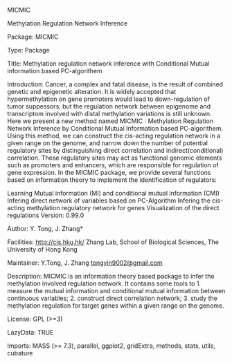 MICMIC

Methylation Regulation Network Inference

Package: MICMIC

Type: Package

Title: Methylation regulation network inference with Conditional Mutual information based PC-algorithem

Introduction: Cancer, a complex and fatal disease, is the result of combined genetic and epigenetic alteration. It is widely accepted that hypermethylation on gene promoters would lead to down-regulation of tumor suppessors, but the regulation network between epigenome and transcriptom involved with distal methylation variations is still unknown. Here we present a new method named MICMIC : Methylation Regulation Network Inference by Conditional Mutual Information based PC-algorithem. Using this method, we can construct the cis-acting regulation network in a given range on the genome, and narrow down the number of potential regulatory sites by distinguishing direct correlation and indirect(conditional) correlation. These regulatory sites may act as functional genomic elements such as promoters and enhancers, which are responsible for regulation of gene expression. In the MICMIC package, we provide several functions based on information theory to implement the identification of regulators:

Learning Mutual information (MI) and conditional mutual information (CMI)
Infering direct network of variables based on PC-Algorithm
Infering the cis-acting methylation regulatory network for genes
Visualization of the direct regulations
Version: 0.99.0

Author: Y. Tong, J. Zhang*

Facilities: http://cis.hku.hk/ Zhang Lab, School of Biological Sciences, The University of Hong Kong

Maintainer: Y.Tong, J. Zhang tongyin9002@gmail.com

Description: MICMIC is an information theory based package to infer the methylation involved regulation network. It contains some tools to 1. measure the mutual information and conditional mutual information between continuous variables; 2. construct direct correlation network; 3. study the methylation regulation for target genes within a given range on the genome.

License: GPL (>=3)

LazyData: TRUE

Imports: MASS (>= 7.3), parallel, ggplot2, gridExtra, methods, stats, utils, cubature
